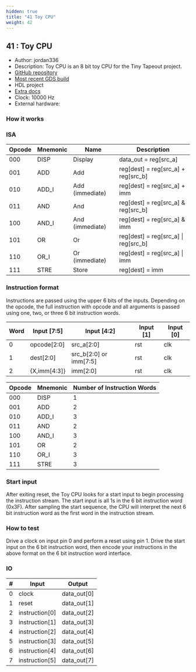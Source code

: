 ```yaml
---
hidden: true
title: "41 Toy CPU"
weight: 42
---
```


## 41 : Toy CPU

* Author: jordan336
* Description: Toy CPU is an 8 bit toy CPU for the Tiny Tapeout project.
* [GitHub repository](https://github.com/jordan336/tt03-toy-cpu)
* [Most recent GDS build](https://github.com/jordan336/tt03-toy-cpu/actions/runs/4739826802)
* HDL project
* [Extra docs]()
* Clock: 10000 Hz
* External hardware: 



### How it works

### ISA

|Opcode|Mnemonic|Name           |Description                         |
|------|--------|---------------|------------------------------------|
|000   |DISP    |Display        |data_out = reg[src_a]               |
|001   |ADD     |Add            |reg[dest] = reg[src_a] + reg[src_b] |
|010   |ADD_I   |Add (immediate)|reg[dest] = reg[src_a] + imm        |
|011   |AND     |And            |reg[dest] = reg[src_a] & reg[src_b] |
|100   |AND_I   |And (immediate)|reg[dest] = reg[src_a] & imm        |
|101   |OR      |Or             |reg[dest] = reg[src_a] \| reg[src_b]|
|110   |OR_I    |Or (immediate) |reg[dest] = reg[src_a] \| imm       |
|111   |STRE    |Store          |reg[dest] = imm                     |

### Instruction format

Instructions are passed using the upper 6 bits of the inputs. Depending on the opcode, the full instruction with opcode and all arguments is passed using one, two, or three 6 bit instruction words.

|Word|Input [7:5] |Input [4:2]           |Input [1]|Input [0]|
|----|------------|----------------------|---------|---------|
|0   |opcode[2:0] |src_a[2:0]            |rst      |clk      |
|1   |dest[2:0]   |src_b[2:0] or imm[7:5]|rst      |clk      |
|2   |{X,imm[4:3]}|imm[2:0]              |rst      |clk      |

|Opcode|Mnemonic|Number of Instruction Words|
|------|--------|---------------------------|
|000   |DISP    |1                          |
|001   |ADD     |2                          |
|010   |ADD_I   |3                          |
|011   |AND     |2                          |
|100   |AND_I   |3                          |
|101   |OR      |2                          |
|110   |OR_I    |3                          |
|111   |STRE    |3                          |

### Start input

After exiting reset, the Toy CPU looks for a start input to begin processing the instruction stream. The start input is all 1s in the 6 bit instruction word (0x3F). After sampling the start sequence, the CPU will interpret the next 6 bit instruction word as the first word in the instruction stream.


### How to test

Drive a clock on input pin 0 and perform a reset using pin 1. Drive the start input on the 6 bit instruction word, then encode your instructions in the above format on the 6 bit instruction word interface.


### IO

| # | Input        | Output       |
|---|--------------|--------------|
| 0 | clock  | data_out[0] |
| 1 | reset  | data_out[1] |
| 2 | instruction[0]  | data_out[2] |
| 3 | instruction[1]  | data_out[3] |
| 4 | instruction[2]  | data_out[4] |
| 5 | instruction[3]  | data_out[5] |
| 6 | instruction[4]  | data_out[6] |
| 7 | instruction[5]  | data_out[7] |
